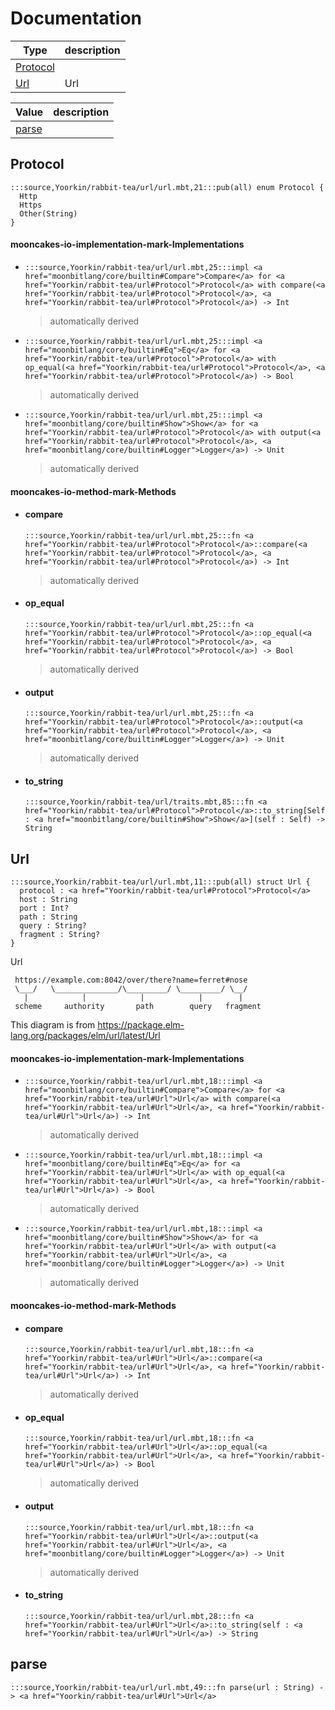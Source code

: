 # Documentation
|Type|description|
|---|---|
|[Protocol](#Protocol)||
|[Url](#Url)| Url|

|Value|description|
|---|---|
|[parse](#parse)||

## Protocol

```moonbit
:::source,Yoorkin/rabbit-tea/url/url.mbt,21:::pub(all) enum Protocol {
  Http
  Https
  Other(String)
}
```


#### mooncakes-io-implementation-mark-Implementations
- ```moonbit
  :::source,Yoorkin/rabbit-tea/url/url.mbt,25:::impl <a href="moonbitlang/core/builtin#Compare">Compare</a> for <a href="Yoorkin/rabbit-tea/url#Protocol">Protocol</a> with compare(<a href="Yoorkin/rabbit-tea/url#Protocol">Protocol</a>, <a href="Yoorkin/rabbit-tea/url#Protocol">Protocol</a>) -> Int
  ```
  > automatically derived
- ```moonbit
  :::source,Yoorkin/rabbit-tea/url/url.mbt,25:::impl <a href="moonbitlang/core/builtin#Eq">Eq</a> for <a href="Yoorkin/rabbit-tea/url#Protocol">Protocol</a> with op_equal(<a href="Yoorkin/rabbit-tea/url#Protocol">Protocol</a>, <a href="Yoorkin/rabbit-tea/url#Protocol">Protocol</a>) -> Bool
  ```
  > automatically derived
- ```moonbit
  :::source,Yoorkin/rabbit-tea/url/url.mbt,25:::impl <a href="moonbitlang/core/builtin#Show">Show</a> for <a href="Yoorkin/rabbit-tea/url#Protocol">Protocol</a> with output(<a href="Yoorkin/rabbit-tea/url#Protocol">Protocol</a>, <a href="moonbitlang/core/builtin#Logger">Logger</a>) -> Unit
  ```
  > automatically derived

#### mooncakes-io-method-mark-Methods
- #### compare
  ```moonbit
  :::source,Yoorkin/rabbit-tea/url/url.mbt,25:::fn <a href="Yoorkin/rabbit-tea/url#Protocol">Protocol</a>::compare(<a href="Yoorkin/rabbit-tea/url#Protocol">Protocol</a>, <a href="Yoorkin/rabbit-tea/url#Protocol">Protocol</a>) -> Int
  ```
  > automatically derived
- #### op\_equal
  ```moonbit
  :::source,Yoorkin/rabbit-tea/url/url.mbt,25:::fn <a href="Yoorkin/rabbit-tea/url#Protocol">Protocol</a>::op_equal(<a href="Yoorkin/rabbit-tea/url#Protocol">Protocol</a>, <a href="Yoorkin/rabbit-tea/url#Protocol">Protocol</a>) -> Bool
  ```
  > automatically derived
- #### output
  ```moonbit
  :::source,Yoorkin/rabbit-tea/url/url.mbt,25:::fn <a href="Yoorkin/rabbit-tea/url#Protocol">Protocol</a>::output(<a href="Yoorkin/rabbit-tea/url#Protocol">Protocol</a>, <a href="moonbitlang/core/builtin#Logger">Logger</a>) -> Unit
  ```
  > automatically derived
- #### to\_string
  ```moonbit
  :::source,Yoorkin/rabbit-tea/url/traits.mbt,85:::fn <a href="Yoorkin/rabbit-tea/url#Protocol">Protocol</a>::to_string[Self : <a href="moonbitlang/core/builtin#Show">Show</a>](self : Self) -> String
  ```
  > 

## Url

```moonbit
:::source,Yoorkin/rabbit-tea/url/url.mbt,11:::pub(all) struct Url {
  protocol : <a href="Yoorkin/rabbit-tea/url#Protocol">Protocol</a>
  host : String
  port : Int?
  path : String
  query : String?
  fragment : String?
}
```
 Url
 
 ```text
  https://example.com:8042/over/there?name=ferret#nose
  \___/   \______________/\_________/ \_________/ \__/
    |            |            |            |        |
  scheme     authority       path        query   fragment
 ```
 
 This diagram is from https://package.elm-lang.org/packages/elm/url/latest/Url

#### mooncakes-io-implementation-mark-Implementations
- ```moonbit
  :::source,Yoorkin/rabbit-tea/url/url.mbt,18:::impl <a href="moonbitlang/core/builtin#Compare">Compare</a> for <a href="Yoorkin/rabbit-tea/url#Url">Url</a> with compare(<a href="Yoorkin/rabbit-tea/url#Url">Url</a>, <a href="Yoorkin/rabbit-tea/url#Url">Url</a>) -> Int
  ```
  > automatically derived
- ```moonbit
  :::source,Yoorkin/rabbit-tea/url/url.mbt,18:::impl <a href="moonbitlang/core/builtin#Eq">Eq</a> for <a href="Yoorkin/rabbit-tea/url#Url">Url</a> with op_equal(<a href="Yoorkin/rabbit-tea/url#Url">Url</a>, <a href="Yoorkin/rabbit-tea/url#Url">Url</a>) -> Bool
  ```
  > automatically derived
- ```moonbit
  :::source,Yoorkin/rabbit-tea/url/url.mbt,18:::impl <a href="moonbitlang/core/builtin#Show">Show</a> for <a href="Yoorkin/rabbit-tea/url#Url">Url</a> with output(<a href="Yoorkin/rabbit-tea/url#Url">Url</a>, <a href="moonbitlang/core/builtin#Logger">Logger</a>) -> Unit
  ```
  > automatically derived

#### mooncakes-io-method-mark-Methods
- #### compare
  ```moonbit
  :::source,Yoorkin/rabbit-tea/url/url.mbt,18:::fn <a href="Yoorkin/rabbit-tea/url#Url">Url</a>::compare(<a href="Yoorkin/rabbit-tea/url#Url">Url</a>, <a href="Yoorkin/rabbit-tea/url#Url">Url</a>) -> Int
  ```
  > automatically derived
- #### op\_equal
  ```moonbit
  :::source,Yoorkin/rabbit-tea/url/url.mbt,18:::fn <a href="Yoorkin/rabbit-tea/url#Url">Url</a>::op_equal(<a href="Yoorkin/rabbit-tea/url#Url">Url</a>, <a href="Yoorkin/rabbit-tea/url#Url">Url</a>) -> Bool
  ```
  > automatically derived
- #### output
  ```moonbit
  :::source,Yoorkin/rabbit-tea/url/url.mbt,18:::fn <a href="Yoorkin/rabbit-tea/url#Url">Url</a>::output(<a href="Yoorkin/rabbit-tea/url#Url">Url</a>, <a href="moonbitlang/core/builtin#Logger">Logger</a>) -> Unit
  ```
  > automatically derived
- #### to\_string
  ```moonbit
  :::source,Yoorkin/rabbit-tea/url/url.mbt,28:::fn <a href="Yoorkin/rabbit-tea/url#Url">Url</a>::to_string(self : <a href="Yoorkin/rabbit-tea/url#Url">Url</a>) -> String
  ```
  > 

## parse

```moonbit
:::source,Yoorkin/rabbit-tea/url/url.mbt,49:::fn parse(url : String) -> <a href="Yoorkin/rabbit-tea/url#Url">Url</a>
```

